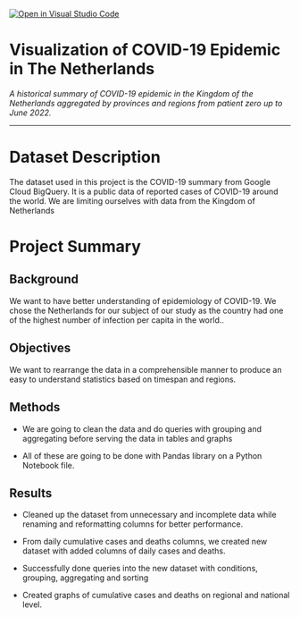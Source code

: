 [![Open in Visual Studio Code](https://classroom.github.com/assets/open-in-vscode-c66648af7eb3fe8bc4f294546bfd86ef473780cde1dea487d3c4ff354943c9ae.svg)](https://classroom.github.com/online_ide?assignment_repo_id=8212453&assignment_repo_type=AssignmentRepo)
# Visualization of COVID-19 Epidemic in The Netherlands

_A historical summary of COVID-19 epidemic in the Kingdom of the Netherlands aggregated by provinces and regions from patient zero up to June 2022._

---

# Dataset Description

The dataset used in this project is the COVID-19 summary from Google Cloud BigQuery. It is a public data of reported cases of COVID-19 around the world. We are limiting ourselves with data from the Kingdom of Netherlands

# Project Summary

## Background

We want to have better understanding of epidemiology of COVID-19. We chose the Netherlands for our subject of our study as the country had one of the highest number of infection per capita in the world..

## Objectives

We want to rearrange the data in a comprehensible manner to produce an easy to understand statistics based on timespan and regions.

## Methods

- We are going to clean the data and do queries with grouping and aggregating before serving the data in tables and graphs

- All of these are going to be done with Pandas library on a Python Notebook file.

## Results

- Cleaned up the dataset from unnecessary and incomplete data while renaming and reformatting columns for better performance.

- From daily cumulative cases and deaths columns, we created new dataset with added columns of daily cases and deaths.

- Successfully done queries into the new dataset with conditions, grouping, aggregating and sorting 

- Created graphs of cumulative cases and deaths on regional and national level.


